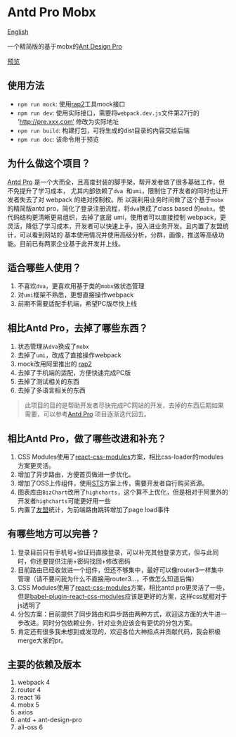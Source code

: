 # Antd Pro Mobx

[English](https://github.com/gzgogo/antd-pro-mobx/blob/master/en.md)

一个精简版的基于mobx的[Ant Design Pro](https://pro.ant.design/index-cn)

[预览](http://gongzhen.coding.me)

## 使用方法
* `npm run mock`: 使用[rap2](http://rap2.taobao.org/)工具mock接口
* `npm run dev`: 使用实际接口，需要将`webpack.dev.js`文件第27行的 ’http://pre.xxx.com‘ 修改为实际地址
* `npm run build`: 构建打包，可将生成的dist目录的内容交给后端
* `npm run doc`: 该命令用于预览

## 为什么做这个项目？
[Antd Pro](https://pro.ant.design/index-cn) 是一个大而全，且高度封装的脚手架，帮开发者做了很多基础工作，但不免提升了学习成本， 尤其内部依赖了`dva `和`umi`，限制住了开发者的同时也让开发者失去了对 webpack 的绝对控制权。所 以我利用业务时间做了这个基于`mobx`的精简版antd pro，简化了登录注册流程，将`dva`换成了class based 的`mobx`，使代码结构更清晰更易组织，去掉了底层 umi，使用者可以直接控制 webpack，更灵活，降低了学习成本，开发者可以快速上手，投入进业务开发。且内置了友盟统计，可以看到网站的 基本使用情况并使用高级分析，分群，画像，推送等高级功能。目前已有两家企业基于此开发并上线。

## 适合哪些人使用？
1. 不喜欢`dva`，更喜欢用基于类的`mobx`做状态管理
2. 对`umi`框架不熟悉，更想直接操作webpack
3. 前期不需要适配手机端，希望PC版尽快上线

## 相比Antd Pro，去掉了哪些东西？
1. 状态管理从`dva`换成了`mobx`
2. 去掉了`umi`，改成了直接操作webpack
3. mock改用阿里推出的 [rap2](http://rap2.taobao.org/)
3. 去掉了手机端的适配，方便快速完成PC版
4. 去掉了测试相关的东西
5. 去掉了多语言相关的东西
>此项目的目的是帮助开发者尽快完成PC网站的开发，去掉的东西后期如果需要，可以参考[Antd Pro](https://pro.ant.design/index-cn) 项目逐渐迭代回去。

## 相比Antd Pro，做了哪些改进和补充？
1. CSS Modules使用了[react-css-modules](https://github.com/gajus/react-css-modules)方案，相比css-loader的modules方案更灵活。
2. 增加了异步路由，方便首页做进一步优化。
3. 增加了OSS上传组件，使用[STS](https://help.aliyun.com/document_detail/32077.html?spm=a2c4g.11186623.6.788.qrBaau)方案上传，需要开发者自行购买资源。
4. 图表库由`BizChart`改用了`highcharts`，这个算不上优化，但是相对于阿里外的开发者`highcharts`可能更好用一些
5. 内置了[友盟](https://udplus.umeng.com/)统计，为前端路由跳转增加了page load事件

## 有哪些地方可以完善？
1. 登录目前只有手机号+验证码直接登录，可以补充其他登录方式，但与此同时，你还要提供注册+密码找回+修改密码
2. 目前路由已经收敛进一个组件，但还不够集中，最好可以像router3一样集中管理（请不要问我为什么不直接用router3…，不做怎么知道后悔）
3. CSS Modules使用了[react-css-modules](https://github.com/gajus/react-css-modules)方案，相比antd pro更灵活了一些，但是[babel-plugin-react-css-modules](https://github.com/gajus/babel-plugin-react-css-modules)应该是更好的方案，这样css就相对于js透明了
4. 分包方案：目前提供了同步路由和异步路由两种方式，欢迎这方面的大牛进一步改进。同时分包依赖业务，针对业务应该会有更优的分包方案。
5. 肯定还有很多我未想到或发现的，欢迎各位大神指点并贡献代码，我会积极merge大家的pr。

## 主要的依赖及版本
1. webpack 4
2. router 4
3. react 16
4. mobx 5
5. axios
6. antd + ant-design-pro
7. ali-oss 6

